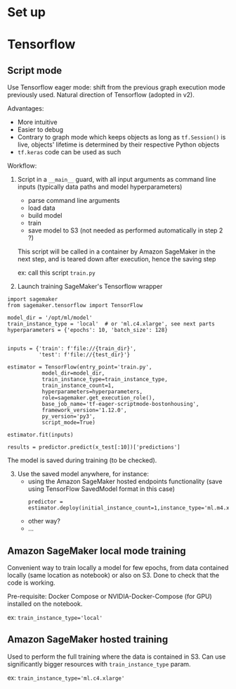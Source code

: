 # Set up


# Tensorflow 

## Script mode

Use Tensorflow eager mode: shift from the previous graph execution mode previously used. Natural direction of Tensorflow (adopted in v2).

Advantages:
* More intuitive
* Easier to debug
* Contrary to graph mode which keeps objects as long as `tf.Session()` is live, objects' lifetime is determined by their respective Python objects
* `tf.keras` code can be used as such

Workflow:
1. Script in a `__main__` guard, with all input arguments as command line inputs (typically data paths and model hyperparameters)
	- parse command line arguments
	- load data
	- build model
	- train 
	- save model to S3  (not needed as performed automatically in step 2 ?)

	This script will be called in a container by Amazon SageMaker in the next step, and is teared down after execution, hence the saving step

	ex: call this script `train.py`

2. Launch training SageMaker's Tensorflow wrapper
```
import sagemaker
from sagemaker.tensorflow import TensorFlow

model_dir = '/opt/ml/model'
train_instance_type = 'local'  # or 'ml.c4.xlarge', see next parts
hyperparameters = {'epochs': 10, 'batch_size': 128}


inputs = {'train': f'file://{train_dir}',
          'test': f'file://{test_dir}'}

estimator = TensorFlow(entry_point='train.py',
           model_dir=model_dir,
           train_instance_type=train_instance_type,
           train_instance_count=1,
           hyperparameters=hyperparameters,
           role=sagemaker.get_execution_role(),
           base_job_name='tf-eager-scriptmode-bostonhousing',
           framework_version='1.12.0',
           py_version='py3',
           script_mode=True)

estimator.fit(inputs)

results = predictor.predict(x_test[:10])['predictions'] 
```

The model is saved during training (to be checked).

3. Use the saved model anywhere, for instance:
	- using the Amazon SageMaker hosted endpoints functionality (save using TensorFlow SavedModel format in this case)
		```
		predictor = estimator.deploy(initial_instance_count=1,instance_type='ml.m4.xlarge')
		```
	- other way?
	- ...

## Amazon SageMaker local mode training

Convenient way to train locally a model for few epochs, from data contained locally (same location as notebook) or also on S3. Done to check that the code is working.

Pre-requisite: Docker Compose or NVIDIA-Docker-Compose (for GPU) installed on the notebook.

ex: `train_instance_type='local'`

## Amazon SageMaker hosted training

Used to perform the full training where the data is contained in S3. Can use significantly bigger resources with `train_instance_type` param.

ex: `train_instance_type='ml.c4.xlarge'`




